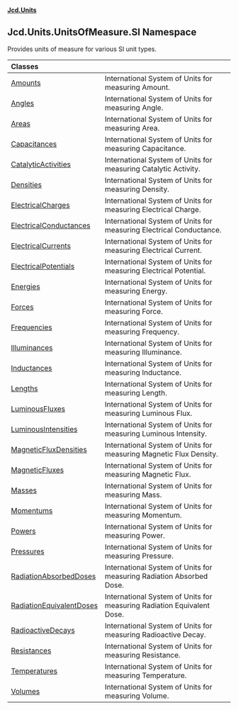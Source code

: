 #### [Jcd.Units](index.md 'index')

## Jcd.Units.UnitsOfMeasure.SI Namespace

Provides units of measure for various SI unit types.

| Classes | |
| :--- | :--- |
| [Amounts](Jcd.Units.UnitsOfMeasure.SI.Amounts.md 'Jcd.Units.UnitsOfMeasure.SI.Amounts') | International System of Units for measuring Amount. |
| [Angles](Jcd.Units.UnitsOfMeasure.SI.Angles.md 'Jcd.Units.UnitsOfMeasure.SI.Angles') | International System of Units for measuring Angle. |
| [Areas](Jcd.Units.UnitsOfMeasure.SI.Areas.md 'Jcd.Units.UnitsOfMeasure.SI.Areas') | International System of Units for measuring Area. |
| [Capacitances](Jcd.Units.UnitsOfMeasure.SI.Capacitances.md 'Jcd.Units.UnitsOfMeasure.SI.Capacitances') | International System of Units for measuring Capacitance. |
| [CatalyticActivities](Jcd.Units.UnitsOfMeasure.SI.CatalyticActivities.md 'Jcd.Units.UnitsOfMeasure.SI.CatalyticActivities') | International System of Units for measuring Catalytic Activity. |
| [Densities](Jcd.Units.UnitsOfMeasure.SI.Densities.md 'Jcd.Units.UnitsOfMeasure.SI.Densities') | International System of Units for measuring Density. |
| [ElectricalCharges](Jcd.Units.UnitsOfMeasure.SI.ElectricalCharges.md 'Jcd.Units.UnitsOfMeasure.SI.ElectricalCharges') | International System of Units for measuring Electrical Charge. |
| [ElectricalConductances](Jcd.Units.UnitsOfMeasure.SI.ElectricalConductances.md 'Jcd.Units.UnitsOfMeasure.SI.ElectricalConductances') | International System of Units for measuring Electrical Conductance. |
| [ElectricalCurrents](Jcd.Units.UnitsOfMeasure.SI.ElectricalCurrents.md 'Jcd.Units.UnitsOfMeasure.SI.ElectricalCurrents') | International System of Units for measuring Electrical Current. |
| [ElectricalPotentials](Jcd.Units.UnitsOfMeasure.SI.ElectricalPotentials.md 'Jcd.Units.UnitsOfMeasure.SI.ElectricalPotentials') | International System of Units for measuring Electrical Potential. |
| [Energies](Jcd.Units.UnitsOfMeasure.SI.Energies.md 'Jcd.Units.UnitsOfMeasure.SI.Energies') | International System of Units for measuring Energy. |
| [Forces](Jcd.Units.UnitsOfMeasure.SI.Forces.md 'Jcd.Units.UnitsOfMeasure.SI.Forces') | International System of Units for measuring Force. |
| [Frequencies](Jcd.Units.UnitsOfMeasure.SI.Frequencies.md 'Jcd.Units.UnitsOfMeasure.SI.Frequencies') | International System of Units for measuring Frequency. |
| [Illuminances](Jcd.Units.UnitsOfMeasure.SI.Illuminances.md 'Jcd.Units.UnitsOfMeasure.SI.Illuminances') | International System of Units for measuring Illuminance. |
| [Inductances](Jcd.Units.UnitsOfMeasure.SI.Inductances.md 'Jcd.Units.UnitsOfMeasure.SI.Inductances') | International System of Units for measuring Inductance. |
| [Lengths](Jcd.Units.UnitsOfMeasure.SI.Lengths.md 'Jcd.Units.UnitsOfMeasure.SI.Lengths') | International System of Units for measuring Length. |
| [LuminousFluxes](Jcd.Units.UnitsOfMeasure.SI.LuminousFluxes.md 'Jcd.Units.UnitsOfMeasure.SI.LuminousFluxes') | International System of Units for measuring Luminous Flux. |
| [LuminousIntensities](Jcd.Units.UnitsOfMeasure.SI.LuminousIntensities.md 'Jcd.Units.UnitsOfMeasure.SI.LuminousIntensities') | International System of Units for measuring Luminous Intensity. |
| [MagneticFluxDensities](Jcd.Units.UnitsOfMeasure.SI.MagneticFluxDensities.md 'Jcd.Units.UnitsOfMeasure.SI.MagneticFluxDensities') | International System of Units for measuring Magnetic Flux Density. |
| [MagneticFluxes](Jcd.Units.UnitsOfMeasure.SI.MagneticFluxes.md 'Jcd.Units.UnitsOfMeasure.SI.MagneticFluxes') | International System of Units for measuring Magnetic Flux. |
| [Masses](Jcd.Units.UnitsOfMeasure.SI.Masses.md 'Jcd.Units.UnitsOfMeasure.SI.Masses') | International System of Units for measuring Mass. |
| [Momentums](Jcd.Units.UnitsOfMeasure.SI.Momentums.md 'Jcd.Units.UnitsOfMeasure.SI.Momentums') | International System of Units for measuring Momentum. |
| [Powers](Jcd.Units.UnitsOfMeasure.SI.Powers.md 'Jcd.Units.UnitsOfMeasure.SI.Powers') | International System of Units for measuring Power. |
| [Pressures](Jcd.Units.UnitsOfMeasure.SI.Pressures.md 'Jcd.Units.UnitsOfMeasure.SI.Pressures') | International System of Units for measuring Pressure. |
| [RadiationAbsorbedDoses](Jcd.Units.UnitsOfMeasure.SI.RadiationAbsorbedDoses.md 'Jcd.Units.UnitsOfMeasure.SI.RadiationAbsorbedDoses') | International System of Units for measuring Radiation Absorbed Dose. |
| [RadiationEquivalentDoses](Jcd.Units.UnitsOfMeasure.SI.RadiationEquivalentDoses.md 'Jcd.Units.UnitsOfMeasure.SI.RadiationEquivalentDoses') | International System of Units for measuring Radiation Equivalent Dose. |
| [RadioactiveDecays](Jcd.Units.UnitsOfMeasure.SI.RadioactiveDecays.md 'Jcd.Units.UnitsOfMeasure.SI.RadioactiveDecays') | International System of Units for measuring Radioactive Decay. |
| [Resistances](Jcd.Units.UnitsOfMeasure.SI.Resistances.md 'Jcd.Units.UnitsOfMeasure.SI.Resistances') | International System of Units for measuring Resistance. |
| [Temperatures](Jcd.Units.UnitsOfMeasure.SI.Temperatures.md 'Jcd.Units.UnitsOfMeasure.SI.Temperatures') | International System of Units for measuring Temperature. |
| [Volumes](Jcd.Units.UnitsOfMeasure.SI.Volumes.md 'Jcd.Units.UnitsOfMeasure.SI.Volumes') | International System of Units for measuring Volume. |
